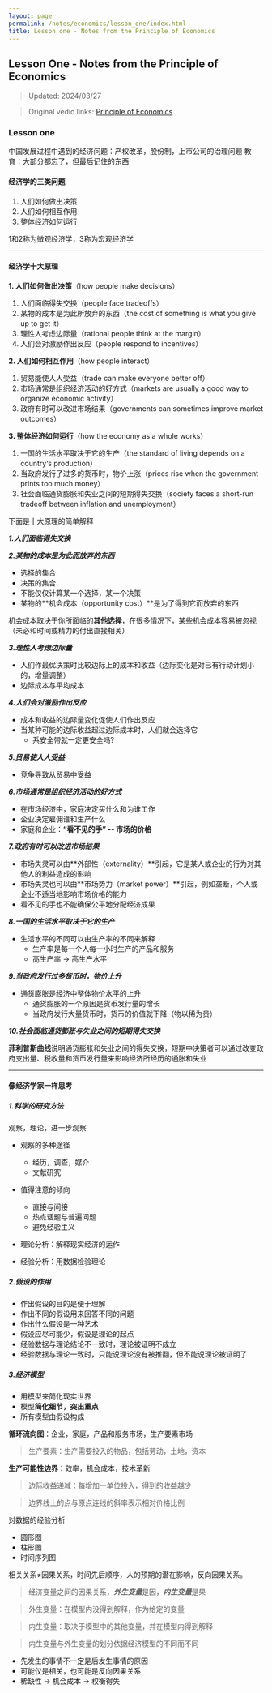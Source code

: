 ```yaml
---
layout: page
permalink: /notes/economics/lesson_one/index.html
title: Lesson one - Notes from the Principle of Economics
---
```


## Lesson One - Notes from the Principle of Economics

> Updated: 2024/03/27

> Original vedio links: [Principle of Economics](https://www.bilibili.com/video/BV1am4y1D73g/?spm_id_from=333.337.search-card.all.click&vd_source=d1a3031e05f1b0a7b95b74de5ca1859b)

### Lesson one

中国发展过程中遇到的经济问题：产权改革，股份制，上市公司的治理问题
教育：大部分都忘了，但最后记住的东西

#### 经济学的三类问题

1. 人们如何做出决策
2. 人们如何相互作用
3. 整体经济如何运行

1和2称为微观经济学，3称为宏观经济学

---

#### 经济学十大原理

**1. 人们如何做出决策**（how people make decisions）
   1. 人们面临得失交换（people face tradeoffs）
   2. 某物的成本是为此所放弃的东西（the cost of something is what you give up to get it）
   3. 理性人考虑边际量（rational people think at the margin）
   4. 人们会对激励作出反应（people respond to incentives）

**2. 人们如何相互作用**（how people interact）
   1. 贸易能使人人受益（trade can make everyone better off）
   2. 市场通常是组织经济活动的好方式（markets are usually a good way to organize economic activity）
   3. 政府有时可以改进市场结果（governments can sometimes improve market outcomes）

**3. 整体经济如何运行**（how the economy as a whole works）
   1. 一国的生活水平取决于它的生产（the standard of living depends on a country‘s production）
   2. 当政府发行了过多的货币时，物价上涨（prices rise when the government prints too much money）
   3. 社会面临通货膨胀和失业之间的短期得失交换（society faces a short-run tradeoff between inflation and unemployment）

下面是十大原理的简单解释

***1.人们面临得失交换***
<br>

***2.某物的成本是为此而放弃的东西***
- 选择的集合
- 决策的集合
- 不能仅仅计算某一个选择，某一个决策
- 某物的**机会成本（opportunity cost）**是为了得到它而放弃的东西

机会成本取决于你所面临的**其他选择**，在很多情况下，某些机会成本容易被忽视（未必和时间或精力的付出直接相关）
<br>

***3.理性人考虑边际量***
- 人们作最优决策时比较边际上的成本和收益（边际变化是对已有行动计划小的，增量调整）
- 边际成本与平均成本

***4.人们会对激励作出反应***
- 成本和收益的边际量变化促使人们作出反应
- 当某种可能的边际收益超过边际成本时，人们就会选择它
  - 系安全带就一定更安全吗?

***5.贸易使人人受益***
- 竞争导致从贸易中受益

***6.市场通常是组织经济活动的好方式***
- 在市场经济中，家庭决定买什么和为谁工作
- 企业决定雇佣谁和生产什么
- 家庭和企业：**“看不见的手” -- 市场的价格**

***7.政府有时可以改进市场结果***
- 市场失灵可以由**外部性（externality）**引起，它是某人或企业的行为对其他人的利益造成的影响
- 市场失灵也可以由**市场势力（market power）**引起，例如垄断，个人或企业不适当地影响市场价格的能力
- 看不见的手也不能确保公平地分配经济成果

***8.一国的生活水平取决于它的生产***
- 生活水平的不同可以由生产率的不同来解释
  - 生产率是每一个人每一小时生产的产品和服务
  - 高生产率 -> 高生产水平

***9.当政府发行过多货币时，物价上升***
- 通货膨胀是经济中整体物价水平的上升
  - 通货膨胀的一个原因是货币发行量的增长
  - 当政府发行大量货币时，货币的价值就下降（物以稀为贵）

***10.社会面临通货膨胀与失业之间的短期得失交换***
<br>

**菲利普斯曲线**说明通货膨胀和失业之间的得失交换，短期中决策者可以通过改变政府支出量、税收量和货币发行量来影响经济所经历的通胀和失业

---

#### 像经济学家一样思考

##### 1.科学的研究方法

观察，理论，进一步观察

- 观察的多种途径
  - 经历，调查，媒介
  - 文献研究
- 值得注意的倾向
  - 直接与间接
  - 热点话题与普遍问题
  - 避免经验主义

- 理论分析：解释现实经济的运作
- 经验分析：用数据检验理论

##### 2.假设的作用

- 作出假设的目的是便于理解
- 作出不同的假设用来回答不同的问题
- 作出什么假设是一种艺术
- 假设应尽可能少，假设是理论的起点
- 经验数据与理论结论不一致时，理论被证明不成立
- 经验数据与理论一致时，只能说理论没有被推翻，但不能说理论被证明了

##### 3.经济模型

- 用模型来简化现实世界
- 模型**简化细节，突出重点**
- 所有模型由假设构成

**循环流向图**：企业，家庭，产品和服务市场，生产要素市场
> 生产要素：生产需要投入的物品，包括劳动，土地，资本

**生产可能性边界**：效率，机会成本，技术革新
> 边际收益递减：每增加一单位投入，得到的收益越少

> 边界线上的点与原点连线的斜率表示相对价格比例

对数据的经验分析
- 圆形图
- 柱形图
- 时间序列图 

相关关系$\neq$因果关系，时间先后顺序，人的预期的潜在影响，反向因果关系。
> 经济变量之间的因果关系，***外生变量***是因，***内生变量***是果

> 外生变量：在模型内没得到解释，作为给定的变量

> 内生变量：取决于模型中的其他变量，并在模型内得到解释

> 内生变量与外生变量的划分依据经济模型的不同而不同

- 先发生的事情不一定是后发生事情的原因
- 可能仅是相关，也可能是反向因果关系
- 稀缺性 -> 机会成本 -> 权衡得失

